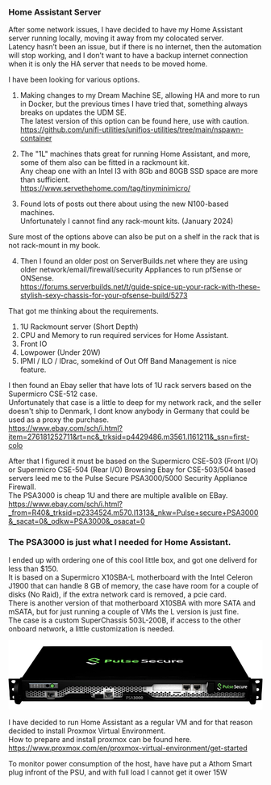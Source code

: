 ### Home Assistant Server

After some network issues, I have decided to have my Home Assistant server running locally, moving it away from my colocated server.  
Latency hasn’t been an issue, but if there is no internet, then the automation will stop working, and I don’t want to have a backup internet connection when it is only the HA server that needs to be moved home.  

I have been looking for various options.  
  
1. Making changes to my Dream Machine SE, allowing HA and more to run in Docker, but the previous times I have tried that, something always breaks on updates the UDM SE.  
The latest version of this option can be found here, use with caution.  
https://github.com/unifi-utilities/unifios-utilities/tree/main/nspawn-container  
  
2. The "1L" machines thats great for running Home Assistant, and more, some of them also can be fitted in a rackmount kit.  
Any cheap one with an Intel I3 with 8Gb and 80GB SSD space are more than sufficient.  
https://www.servethehome.com/tag/tinyminimicro/  
  
3. Found lots of posts out there about using the new N100-based machines.  
Unfortunately I cannot find any rack-mount kits. (January 2024)  
  
Sure most of the options above can also be put on a shelf in the rack that is not rack-mount in my book.
  
4. Then I found an older post on ServerBuilds.net where they are using older network/email/firewall/security Appliances to run pfSense or ONSense.  
https://forums.serverbuilds.net/t/guide-spice-up-your-rack-with-these-stylish-sexy-chassis-for-your-pfsense-build/5273  

   
That got me thinking about the requirements.  
  
1. 1U Rackmount server (Short Depth)  
2. CPU and Memory to run required services for Home Assistant.  
3. Front IO  
4. Lowpower (Under 20W)  
5. IPMI / ILO / IDrac, somekind of Out Off Band Management is nice feature.  

I then found an Ebay seller that have lots of 1U rack servers based on the Supermicro CSE-512 case.  
Unfortunately that case is a little to deep for my network rack, and the seller doesn't ship to Denmark, I dont know anybody in Germany that could be used as a proxy the purchase.  
https://www.ebay.com/sch/i.html?item=276181252711&rt=nc&_trksid=p4429486.m3561.l161211&_ssn=first-colo  

After that I figured it must be based on the Supermicro CSE-503 (Front I/O) or Supermicro CSE-504 (Rear I/O)
Browsing Ebay for CSE-503/504 based servers leed me to the Pulse Secure PSA3000/5000 Security Appliance Firewall.  
The PSA3000 is cheap 1U and there are multiple avalible on EBay.  
https://www.ebay.com/sch/i.html?_from=R40&_trksid=p2334524.m570.l1313&_nkw=Pulse+secure+PSA3000&_sacat=0&_odkw=PSA3000&_osacat=0  

  
### The PSA3000 is just what I needed for Home Assistant.  
  
I ended up with ordering one of this cool little box, and got one deliverd for less than $150.  
It is based on a Supermicro X10SBA-L motherboard with the Intel Celeron J1900 that can handle 8 GB of memory, the case have room for a couple of disks (No Raid), if the extra network card is removed, a pcie card.  
There is another version of that motherboard X10SBA with more SATA and mSATA, but for just running a couple of VMs the L version is just fine.  
The case is a custom SuperChassis 503L-200B, if access to the other onboard network, a little customization is needed.  
  
![PSA3000](https://github.com/SysAdminDk/HomeAssistant/blob/main/Virtual%20Environment/images/PSA3000.png?raw=true)
  
  
I have decided to run Home Assistant as a regular VM and for that reason decided to install Proxmox Virtual Environment.  
How to prepare and install proxmox can be found here.  
https://www.proxmox.com/en/proxmox-virtual-environment/get-started
  
To monitor power consumption of the host, have have put a Athom Smart plug infront of the PSU, and with full load I cannot get it ower 15W  

